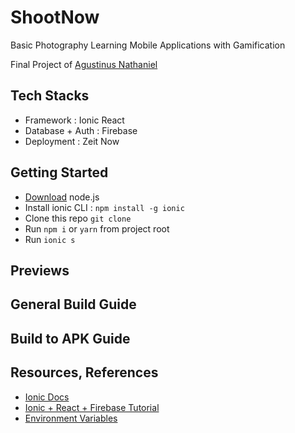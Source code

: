 # ShootNow

Basic Photography Learning Mobile Applications with Gamification

Final Project of [Agustinus Nathaniel](https://agustinusnathaniel.com)

## Tech Stacks
* Framework : Ionic React
* Database + Auth : Firebase
* Deployment : Zeit Now

## Getting Started
* [Download](https://nodejs.org) node.js
* Install ionic CLI : 
  `npm install -g ionic`
* Clone this repo
  `git clone `
* Run `npm i` or `yarn` from project root
* Run `ionic s`

## Previews

## General Build Guide

## Build to APK Guide

## Resources, References
- [Ionic Docs](https://ionicframework.com/docs/react) 
- [Ionic + React + Firebase Tutorial](https://www.youtube.com/playlist?list=PLYxzS__5yYQlhvyLXSKhv4oAvl06MInSE)
- [Environment Variables](https://www.youtube.com/watch?v=17UVejOw3zA)